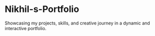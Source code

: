 # Nikhil-s-Portfolio
Showcasing my projects, skills, and creative journey in a dynamic and interactive portfolio.
